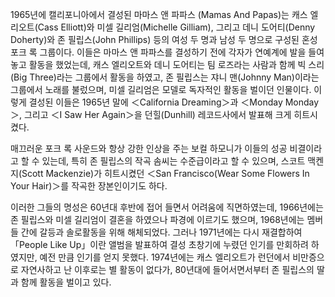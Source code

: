 1965년에 캘리포니아에서 결성된 마마스 앤 파파스 (Mamas And Papas)는 캐스 엘리오트(Cass Elliott)와 미셀
길리엄(Michelle Gilliam), 그리고 데니 도어티(Denny Doherty)와 존 필립스(John Phillips) 등의 여성 두
명과 남성 두 명으로 구성된 혼성 포크 록 그룹이다. 이들은 마마스 앤 파파스를 결성하기 전에 각자가 연예계에 발을 들여 놓고 활동을
했었는데, 캐스 엘리오트와 데니 도어티는 팀 로즈라는 사람과 함께 빅 스리(Big Three)라는 그룹에서 활동을 하였고, 존 필립스는 쟈니
맨(Johnny Man)이라는 그룹에서 노래를 불렀으며, 미셀 길리엄은 모델로 독자적인 활동을 벌이던 인물이다. 이렇게 결성된 이들은
1965년 말에 ＜California Dreaming＞과 ＜Monday Monday＞, 그리고 ＜I Saw Her Again＞을
던힐(Dunhill) 레코드사에서 발표해 크게 히트시켰다.

매끄러운 포크 록 사운드와 항상 강한 인상을 주는 보컬 하모니가 이들의 성공 비결이라고 할 수 있는데, 특히 존 필립스의 작곡 솜씨는
수준급이라고 할 수 있으며, 스코트 맥켄지(Scott Mackenzie)가 히트시켰던 ＜San Francisco(Wear Some
Flowers In Your Hair)＞를 작곡한 장본인이기도 하다.

이러한 그들의 명성은 60년대 후반에 접어 들면서 어려움에 직면하였는데, 1966년에는 존 필립스와 미셀 길리엄이 결혼을 하였으나 파경에
이르기도 했으며, 1968년에는 멤버들 간에 갈등과 솔로활동을 위해 해체되었다. 그러나 1971년에는 다시 재결합하여 「People Like
Up」이란 앨범을 발표하여 결성 초창기에 누렸던 인기를 만회하려 하였지만, 예전 만큼 인기를 얻지 못했다. 1974년에는 캐스 엘리오트가
런던에서 비만증으로 자연사하고 난 이후로는 별 활동이 없다가, 80년대에 들어서면서부터 존 필립스의 딸과 함께 활동을 벌이고 있다.


